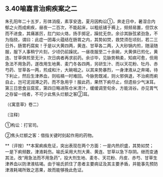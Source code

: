 ## 3.40喻嘉言治痢疾案之二

朱孔阳年二十五岁，形体消瘦，素享安逸，夏月因构讼①，奔走日中，暑湿合内郁之火而成痢疾，昼夜一二百次，不能起床，以粗纸铺于褥上，频频易置，但饮水而不进食，其痛甚厉，肛门如火烙，扬手掷足，躁扰无奈。余诊其脉弦紧劲急，不为指挠，谓曰：此症一团毒火蕴结在肠胃之内，其势如焚，救焚须在顷刻，若二三日外，肠胃朽腐矣！于是以大黄四两，黄连、甘草各二两，入大砂锅内煎，随滚随服，服下人事稍宁片刻，少顷仍前躁扰。一昼夜服至二十余碗，大黄俱已煎化，黄连、甘草俱煎至无汁，次日病者再求前药。余诊毕，见脉势稍柔，知病可愈，但用急法不用急药，遂改用生地黄、麦门冬各四两，另研生汁、而以天花粉、牡丹、赤芍药、甘草各一两，煎成和汁，大碗咽之。以其来势暴烈，一身津液从之奔竭，待下利止，然后生津养血，则枯槁一时难回。今脉势既减，则火邪俱退，不治痢而痢自止，岂可泥润滞之药，而不急用乎！服此药，果然下痢尽止，但遗些少气沫耳。第三日思食豆腐浆，第四日略进陈仓米清汁，缓缓调至旬余，方能消谷。亦见胃气之存留一线者，不可少此焦头烂额之客②耳。

（《寓意草》卷二）

〔注释〕

①构讼：打官司。

②焦头烂额之客：借指关键时刻起作用的药物。

**〔评按〕**本案痢疾危证，突出表现在两个方面：一是内热炽盛，其势如焚；一是下痢频数，津液耗伤。喻氏采用大剂大黄、黄连、甘草以急下存阴。继而变通其法，改“用急法而不用急药”，投大剂生地、麦冬、天花粉、丹皮、赤芍、甘草生津养血以防津液枯竭。由于喻氏抓住了患者主要病证及其主要矛盾，并能事先预防津液耗竭所致之恶果，故而能够挽此危证。
